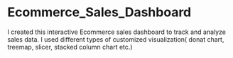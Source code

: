 # Ecommerce_Sales_Dashboard
I created this interactive  Ecommerce sales dashboard to track and analyze sales data. I used different types of customized visualization( donat chart, treemap, slicer, stacked column chart etc.)
